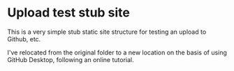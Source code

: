 # Upload test stub site

This is a very simple stub static site structure for testing an upload to Github, etc.

I've relocated from the original folder to a new location on the basis of using
GitHub Desktop, following an online tutorial.